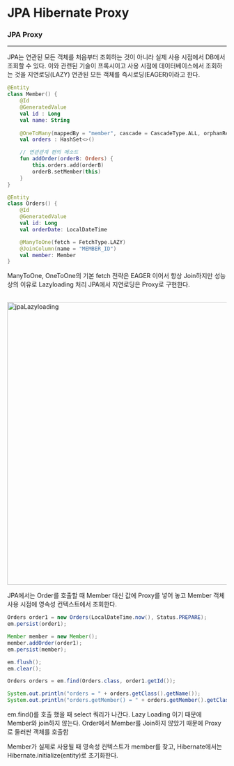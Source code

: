 # JPA Hibernate Proxy

### JPA Proxy


---


JPA는 연관된 모든 객체를 처음부터 조회하는 것이 아니라 실제 사용 시점에서 DB에서 조회할 수 있다.
이와 관련된 기술이 프록시이고 사용 시점에 데이터베이스에서 조회하는 것을 지연로딩(LAZY)
연관된 모든 객체를 즉시로딩(EAGER)이라고 한다.

```kotlin
@Entity
class Member() {
    @Id
    @GeneratedValue
    val id : Long
    val name: String
    
    @OneToMany(mappedBy = "member", cascade = CascadeType.ALL, orphanRemoval = true)
    val orders : HashSet<>()

    // 연관관계 편의 메소드
    fun addOrder(orderB: Orders) {
        this.orders.add(orderB)
        orderB.setMember(this)
    }
}
```
```kotlin
@Entity
class Orders() {
    @Id
    @GeneratedValue
    val id: Long
    val orderDate: LocalDateTime

    @ManyToOne(fetch = FetchType.LAZY)
    @JoinColumn(name = "MEMBER_ID")
    val member: Member
}
```

ManyToOne, OneToOne의 기본 fetch 전략은 EAGER 이어서 항상 Join하지만 성능 상의 이유로 Lazyloading 처리
JPA에서 지연로딩은 Proxy로 구현한다.

<br>

<img width="649" alt="jpaLazyloading" src="https://user-images.githubusercontent.com/85109184/172807211-4e66e844-4886-4502-a3f9-4f6eacc5fc96.png">

JPA에서는 Order를 호출할 때 Member 대신 값에 Proxy를 넣어 놓고 Member 객체 사용 시점에 영속성 컨텍스트에서 조회한다.

```java
Orders order1 = new Orders(LocalDateTime.now(), Status.PREPARE);
em.persist(order1);

Member member = new Member();
member.addOrder(order1);
em.persist(member);

em.flush();
em.clear();

Orders orders = em.find(Orders.class, order1.getId());

System.out.println("orders = " + orders.getClass().getName());
System.out.println("orders.getMember() = " + orders.getMember().getClass().getName());
```

em.find()를 호출 했을 때 select 쿼리가 나간다. Lazy Loading 이기 때문에 Member와 join하지 않는다.
Order에서 Member를 Join하지 않았기 때문에 Proxy로 둘러싼 객체를 호출함

Member가 실제로 사용될 때 영속성 컨텍스트가 member를 찾고, Hibernate에서는 Hibernate.initialize(entity)로 초기화한다.